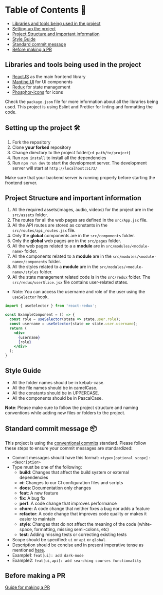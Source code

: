 # Table of Contents 📃

- [Libraries and tools being used in the project](#libraries-and-tools-being-used-in-the-project)
- [Setting up the project](#setting-up-the-project-🛠️)
- [Project Structure and important information](#project-structure-and-important-information)
- [Style Guide](#style-guide)
- [Standard commit message](#standard-commit-message-📦)
- [Before making a PR](#before-making-a-pr)

## Libraries and tools being used in the project

- [ReactJS](https://react.dev/learn) as the main frontend library
- [Mantine UI](https://mantine.dev/getting-started/) for UI components
- [Redux](https://redux-toolkit.js.org/introduction/getting-started) for state management
- [Phosphor-icons](https://phosphoricons.com/) for icons

Check the `package.json` file for more information about all the libraries being used.
This project is using Eslint and Prettier for linting and formatting the code.

## Setting up the project 🛠️

1. Fork the repository
2. Clone **your forked** repository
3. Change directory to the project folder(`cd path/to/project`)
4. Run `npm install` to install all the dependencies
5. Run `npm run dev` to start the development server.
   The development server will start at `http://localhost:5173/`

Make sure that your backend server is running properly before starting the frontend server.

## Project Structure and important information

1. All the required assets(images, audio, videos) for the project are in the `src/assets` folder.
2. The routes for all the web pages are defined in the `src/App.jsx` file.
3. All the API routes are stored as constants in the `src/routes/api_routes.jsx` file.
4. Only the **global** components are in the `src/components` folder.
5. Only the **global** web pages are in the `src/pages` folder.
6. All the web pages related to a a **module** are in `src/modules/<module-name>` folder.
7. All the components related to a **module** are in the `src/modules/<module-name>/components` folder.
8. All the styles related to a **module** are in the `src/modules/<module-name>/styles` folder.
9. All the state management related code is in the `src/redux` folder. The `src/redux/userSlice.jsx` file contains user-related states. 


- Note: You can access the username and role of the user using the `useSelector` hook.

```jsx
import { useSelector } from 'react-redux';

const ExampleComponent = () => {
  const role = useSelector(state => state.user.role);
  const username = useSelector(state => state.user.username);
  return (
    <div>
      {username}
      {role}
    </div>
  );
}
```

## Style Guide

- All the folder names should be in kebab-case.
- All the file names should be in camelCase.
- All the constants should be in UPPERCASE.
- All the components should be in PascalCase.

**Note**: Please make sure to follow the project structure and naming conventions while adding new files or folders to the project.

## Standard commit message 📦

This project is using the [conventional commits](https://www.conventionalcommits.org/en/v1.0.0/) standard. Please follow these steps to ensure your commit messages are standardized:

- Commit messages should have this format:
  `<type>[optional scope]: <description>`
- Type must be one of the following:
  - **build**: Changes that affect the build system or external dependencies
  - **ci**: Changes to our CI configuration files and scripts
  - **docs**: Documentation only changes
  - **feat**: A new feature
  - **fix**: A bug fix
  - **perf**: A code change that improves performance
  - **chore**: A code change that neither fixes a bug nor adds a feature
  - **refactor**: A code change that improves code quality or makes it easier to maintain
  - **style**: Changes that do not affect the meaning of the code (white-space, formatting, missing semi-colons, etc)
  - **test**: Adding missing tests or correcting existing tests
- Scope should be specified: `ui` or `api` or `global`.
- Description should be concise and in present imperative tense as mentioned [here](https://git.kernel.org/pub/scm/git/git.git/tree/Documentation/SubmittingPatches?h=v2.36.1#n181).
- Example1: `feat[ui]: add dark-mode`
- Example2: `feat[ui,api]: add searching courses functionality`

## Before making a PR

[Guide for making a PR](https://www.digitalocean.com/community/tutorials/how-to-create-a-pull-request-on-github)
